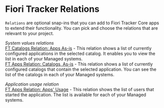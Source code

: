 # Fiori Tracker Relations

`Relations` are optional snap-ins that you can add to Fiori Tracker Core apps to extend their functionality.  You can pick and choose the relations that are relevant to your project.

*System values relations*<br>
[FT Catalogs Relation: Apps As-is](../../ft-cats-rel-apps-asis/FPS01/main.md) - This relation shows a list of currently configured applications in the selected catalog. It enables you to view the list in each of your Managed systems.<br>
[FT Apps Relation: Catalogs, As-is](../../ft-apps-rel-catalogs-asis/FPS01/main.md) - This relation shows a list of currently configured catalogs that contain the selected application. You can see the list of the catalogs in each of your Managed systems.

*Application usage relation*<br>
[FT Apps Relation: Apps' Usage](../../ft-apps-rel-appsusage/FPS01/main.md) - This relation shows the list of users that started the application. The list is available for each of your Managed systems.

